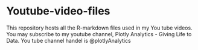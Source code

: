 # Youtube-video-files
 This repository hosts all the R-markdown files used in my You tube videos.  You may subscribe to my youtube channel, Plotly Analytics - Giving Life to Data. You tube channel handel is @plotlyAnalytics
